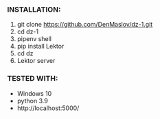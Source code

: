 ### INSTALLATION:
1. git clone https://github.com/DenMaslov/dz-1.git
2. cd dz-1
3. pipenv shell
4. pip install Lektor
5. cd dz
6. Lektor server

### TESTED WITH:
* Windows 10
* python 3.9
* http://localhost:5000/

